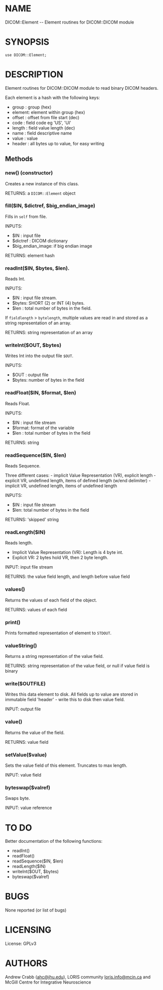 # NAME

DICOM::Element -- Element routines for DICOM::DICOM module

# SYNOPSIS

    use DICOM::Element;

# DESCRIPTION

Element routines for DICOM::DICOM module to read binary DICOM headers.

Each element is a hash with the following keys:
  - group  : group (hex)
  - element: element within group (hex)
  - offset : offset from file start (dec)
  - code   : field code eg 'US', 'UI'
  - length : field value length (dec)
  - name   : field descriptive name
  - value  : value
  - header : all bytes up to value, for easy writing

## Methods

### new() (constructor)

Creates a new instance of this class.

RETURNS: a `DICOM::Element` object

### fill($IN, $dictref, $big\_endian\_image)

Fills in `self` from file.

INPUTS:
  - $IN              : input file
  - $dictref         : DICOM dictionary
  - $big\_endian\_image: if big endian image

RETURNS: element hash

### readInt($IN, $bytes, $len).

Reads Int.

INPUTS:
  - $IN   : input file stream.
  - $bytes: SHORT (2) or INT (4) bytes.
  - $len  : total number of bytes in the field.

If `fieldlength` > `bytelength`, multiple values are read in and stored as a
string representation of an array.

RETURNS: string representation of an array

### writeInt($OUT, $bytes)

Writes Int into the output file `$OUT`.

INPUTS:
  - $OUT  : output file
  - $bytes: number of bytes in the field

### readFloat($IN, $format, $len)

Reads Float.

INPUTS:
  - $IN    : input file stream
  - $format: format of the variable
  - $len   : total number of bytes in the field

RETURNS: string

### readSequence($IN, $len)

Reads Sequence.

Three different cases:
    - implicit Value Representation (VR), explicit length
    - explicit VR, undefined length, items of defined length (w/end delimiter)
    - implicit VR, undefined length, items of undefined length

INPUTS:
  - $IN : input file stream
  - $len: total number of bytes in the field

RETURNS: 'skipped' string

### readLength($IN)

Reads length.
  - Implicit Value Representation (VR): Length is 4 byte int.
  - Explicit VR: 2 bytes hold VR, then 2 byte length.

INPUT: input file stream

RETURNS: the value field length, and length before value field

### values()

Returns the values of each field of the object.

RETURNS: values of each field

### print()

Prints formatted representation of element to `STDOUT`.

### valueString()

Returns a string representation of the value field.

RETURNS: string representation of the value field, or null if value field is
          binary

### write($OUTFILE)

Writes this data element to disk. All fields up to value are stored in
immutable field 'header' - write this to disk then value field.

INPUT: output file

### value()

Returns the value of the field.

RETURNS: value field

### setValue($value)

Sets the value field of this element. Truncates to max length.

INPUT: value field

### byteswap($valref)

Swaps byte.

INPUT: value reference

# TO DO

Better documentation of the following functions:
  - readInt()
  - readFloat()
  - readSequence($IN, $len)
  - readLength($IN)
  - writeInt($OUT, $bytes)
  - byteswap($valref)

# BUGS

None reported (or list of bugs)

# LICENSING

License: GPLv3

# AUTHORS

Andrew Crabb (ahc@jhu.edu),
LORIS community <loris.info@mcin.ca> and McGill Centre for Integrative Neuroscience
